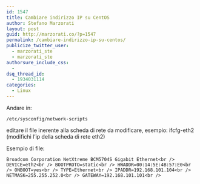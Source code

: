 ```yaml
---
id: 1547
title: Cambiare indirizzo IP su CentOS
author: Stefano Marzorati
layout: post
guid: http://marzorati.co/?p=1547
permalink: /cambiare-indirizzo-ip-su-centos/
publicize_twitter_user:
  - marzorati_ste
  - marzorati_ste
authorsure_include_css:
  - 
dsq_thread_id:
  - 1934031114
categories:
  - Linux
---
```

Andare in:

`/etc/sysconfig/network-scripts`

editare il file inerente alla scheda di rete da modificare, esempio: ifcfg-eth2 (modifichi l&#8217;ip della scheda di rete eth2)

Esempio di file:

`Broadcom Corporation NetXtreme BCM5704S Gigabit Ethernet<br />
DEVICE=eth2<br />
BOOTPROTO=static<br />
HWADDR=00:14:5E:4B:57:E0<br />
ONBOOT=yes<br />
TYPE=Ethernet<br />
IPADDR=192.168.101.104<br />
NETMASK=255.255.252.0<br />
GATEWAY=192.168.101.101<br />
`
